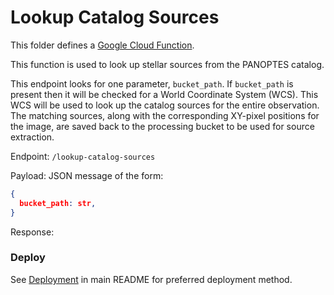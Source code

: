 Lookup Catalog Sources
======================

This folder defines a [Google Cloud Function](https://cloud.google.com/functions/).

This function is used to look up stellar sources from the PANOPTES catalog.

This endpoint looks for one parameter, `bucket_path`. If `bucket_path` is present 
then it will be checked for a World Coordinate System (WCS). This WCS will be used to look
up the catalog sources for the entire observation. The matching sources, along with
the corresponding XY-pixel positions for the image, are saved back to the processing
bucket to be used for source extraction.


Endpoint: `/lookup-catalog-sources`

Payload: 
JSON message of the form:

```json
{
  bucket_path: str,
}
```

Response:

### Deploy

See [Deployment](../README.md#deploy) in main README for preferred deployment method.
